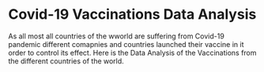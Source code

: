 <HTML>
  <Body>
    <H1> Covid-19 Vaccinations Data Analysis </H1>
    </BODY>
  </HTML>
As all most all countries of the wworld are suffering from Covid-19 pandemic different comapnies and countries launched their vaccine in it order to control its effect.
Here is the Data Analysis of the Vaccinations from the different countries of the world.
